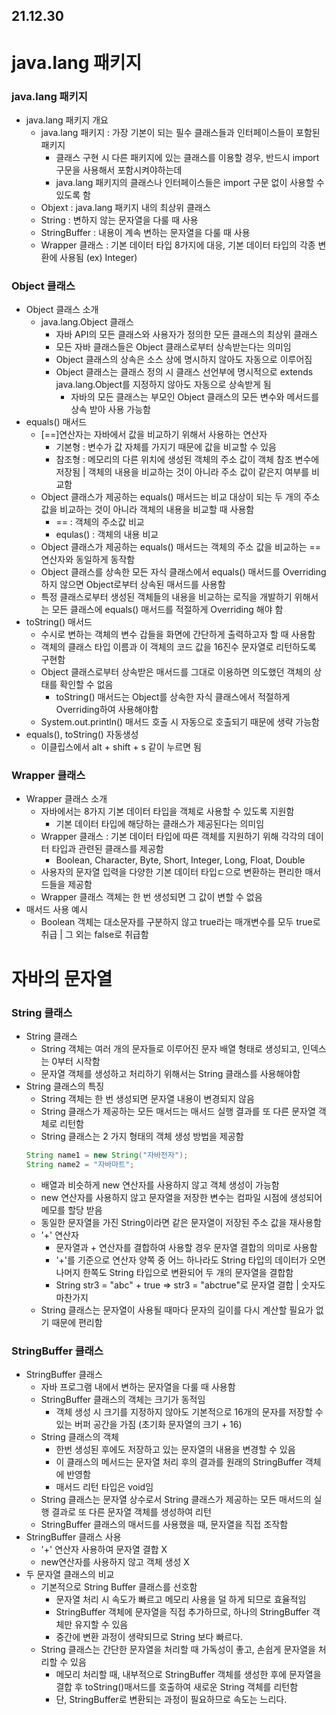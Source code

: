 ## 21.12.30

# java.lang 패키지
### java.lang 패키지
- java.lang 패키지 개요
  + java.lang 패키지 : 가장 기본이 되는 필수 클래스들과 인터페이스들이 포함된 패키지
    * 클래스 구현 시 다른 패키지에 있는 클래스를 이용할 경우, 반드시 import 구문을 사용해서 포함시켜야하는데
    * java.lang 패키지의 클래스나 인터페이스들은 import 구문 없이 사용할 수 있도록 함
  + Objext : java.lang 패키지 내의 최상위 클래스
  + String : 변하지 않는 문자열을 다룰 때 사용
  + StringBuffer : 내용이 계속 변하는 문자열을 다룰 때 사용
  + Wrapper 클래스 : 기본 데이터 타입 8가지에 대응, 기본 데이터 타입의 각종 변환에 사용됨 (ex) Integer)
### Object 클래스
- Object 클래스 소개
  + java.lang.Object 클래스
    * 자바 API의 모든 클래스와 사용자가 정의한 모든 클래스의 최상위 클래스
    * 모든 자바 클래스들은 Object 클래스로부터 상속받는다는 의미임
    * Object 클래스의 상속은 소스 상에 명시하지 않아도 자동으로 이루어짐
    * Object 클래스는 클래스 정의 시 클래스 선언부에 명시적으로 extends java.lang.Object를 지정하지 않아도 자동으로 상속받게 됨
      * 자바의 모든 클래스는 부모인 Object 클래스의 모든 변수와 메서드를 상속 받아 사용 가능함 
- equals() 매서드
  + [==]연산자는 자바에서 값을 비교하기 위해서 사용하는 연산자
    * 기본형 : 변수가 값 자체를 가지기 때문에 값을 비교할 수 있음
    * 참조형 : 메모리의 다른 위치에 생성된 객체의 주소 값이 객체 참조 변수에 저장됨 | 객체의 내용을 비교하는 것이 아니라 주소 값이 같은지 여부를 비교함
  + Object 클래스가 제공하는 equals() 매서드는 비교 대상이 되는 두 개의 주소 값을 비교하는 것이 아니라 객체의 내용을 비교할 때 사용함
    * == : 객체의 주소값 비교
    * equlas() : 객체의 내용 비교
  + Object 클래스가 제공하는 equals() 매서드는 객체의 주소 값을 비교하는 == 연산자와 동일하게 동작함
  + Object 클래스를 상속한 모든 자식 클래스에서 equals() 매서드를 Overriding하지 않으면 Object로부터 상속된 매서드를 사용함
  + 특정 클래스로부터 생성된 객체들의 내용을 비교하는 로직을 개발하기 위해서는 모든 클래스에 equals() 매서드를 적절하게 Overriding 해야 함
- toString() 매서드
  + 수시로 변하는 객체의 변수 갑들을 화면에 간단하게 출력하고자 할 때 사용함
  + 객체의 클래스 타입 이름과 이 객체의 코드 값을 16진수 문자열로 리턴하도록 구현함
  + Object 클래스로부터 상속받은 매서드를 그대로 이용하면 의도했던 객체의 상태를 확인할 수 없음
    + toString() 매서드는 Object를 상속한 자식 클래스에서 적절하게 Overriding하여 사용해야함
  + System.out.println() 매서드 호출 시 자동으로 호출되기 때문에 생략 가능함
- equals(), toString() 자동생성
  + 이클립스에서 alt + shift + s 같이 누르면 됨
### Wrapper 클래스
- Wrapper 클래스 소개
  + 자바에서는 8가지 기본 데이터 타입을 객체로 사용할 수 있도록 지원함
    * 기본 데이터 타입에 해당하는 클래스가 제공된다는 의미임
  + Wrapper 클래스 : 기본 데이터 타입에 따른 객체를 지원하기 위해 각각의 데이터 타입과 관련된 클래스를 제공함
    * Boolean, Character, Byte, Short, Integer, Long, Float, Double
  + 사용자의 문자열 입력을 다양한 기본 데이터 타입ㄷ으로 변환하는 편리한 매서드들을 제공함
  + Wrapper 클래스 객체는 한 번 생성되면 그 값이 변할 수 없음
- 매서드 사용 예시
  + Boolean 객체는 대소문자를 구분하지 않고 true라는 매개변수를 모두 true로 취급 | 그 외는 false로 취급함 
# 자바의 문자열
### String 클래스
- String 클래스
  + String 객체는 여러 개의 문자들로 이루어진 문자 배열 형태로 생성되고, 인덱스는 0부터 시작함
  + 문자열 객체를 생성하고 처리하기 위해서는 String 클래스를 사용해야함
- String 클래스의 특징
  + String 객체는 한 번 생성되면 문자열 내용이 변경되지 않음
  + String 클래스가 제공하는 모든 매서드는 매서드 실행 결과를 또 다른 문자열 객체로 리턴함
  + String 클래스는 2 가지 형태의 객체 생성 방법을 제공함
  ```java
  String name1 = new String("자바전자");
  String name2 = "자바마트";
  ```
  + 배열과 비슷하게 new 연산자를 사용하지 않고 객체 생성이 가능함
  + new 연산자를 사용하지 않고 문자열을 저장한 변수는 컴파일 시점에 생성되어 메모를 할당 받음
  + 동일한 문자열을 가진 String이라면 같은 문자열이 저장된 주소 값을 재사용함
  + '+' 연산자
    * 문자열과 + 연산자를 결합하여 사용할 경우 문자열 결합의 의미로 사용함
    * '+'를 기준으로 연산자 양쪽 중 어느 하나라도 String 타입의 데이터가 오면 나머지 한쪽도 String 타입으로 변환되어 두 개의 문자열을 결합함
    * String str3 = "abc" + true  => str3 = "abctrue"로 문자열 결합 | 숫자도 마찬가지
  + String 클래스는 문자열이 사용될 때마다 문자의 길이를 다시 계산할 필요가 없기 때문에 편리함
### StringBuffer 클래스
- StringBuffer 클래스
  + 자바 프로그램 내에서 변하는 문자열을 다룰 때 사용함
  + StringBuffer 클래스의 객체는 크기가 동적임
    * 객체 생성 시 크기를 지정하지 않아도 기본적으로 16개의 문자를 저장할 수 있는 버퍼 공간을 가짐 (초기화 문자열의 크기 + 16)
  + String 클래스의 객체
    * 한번 생성된 후에도 저장하고 있는 문자열의 내용을 변경할 수 있음
    * 이 클래스의 메서드는 문자열 처리 후의 결과를 원래의 StringBuffer 객체에 반영함
    * 매서드 리턴 타입은 void임
  + String 클래스는 문자열 상수로서 String 클래스가 제공하는 모든 매서드의 실행 결과로 또 다른 문자열 객체를 생성하여 리턴
  + StringBuffer 클래스의 매서드를 사용했을 때, 문자열을 직접 조작함
- StringBuffer 클래스 사용
  + '+' 연산자 사용하여 문자열 결합 X
  + new연산자를 사용하지 않고 객체 생성 X
- 두 문자열 클래스의 비교
  + 기본적으로 String Buffer 클래스를 선호함
    * 문자열 처리 시 속도가 빠르고 메모리 사용을 덜 하게 되므로 효율적임
    * StringBuffer 객체에 문자열을 직접 추가하므로, 하나의 StringBuffer 객체만 유지할 수 있음
    * 중간에 변환 과정이 생략되므로 String 보다 빠르다.
  + String 클래스는 간단한 문자열을 처리할 때 가독성이 좋고, 손쉽게 문자열을 처리할 수 있음
    + 메모리 처리할 때, 내부적으로 StringBuffer 객체를 생성한 후에 문자열을 결합 후 toString()매서드를 호출하여 새로운 String 객체를 리턴함
    + 단, StringBuffer로 변환되는 과정이 필요하므로 속도는 느리다. 












